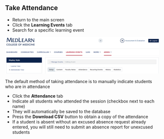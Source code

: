## Take Attendance
* Return to the main screen
* Click the **Learning Events** tab
* Search for a specific learning event

![Learning Event](./images/LearningEvents_Coordinator.png)

The default method of taking attendance is to manually indicate students who are in attendance

* Click the **Attendance** tab
* Indicate all students who attended the session (checkbox next to each name)
* They will automatically be saved to the database
* Press the **Download CSV** button to obtain a copy of the attendance
* If a student is absent without an excused absence request already entered, you will still need to submit an absence report for unexcused students
